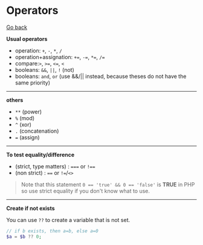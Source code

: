 # Operators

[Go back](../../../../../_kmp/_archives/info/very_old/php)

**Usual operators**

* operation: ``+``, ``-``, ``*``, ``/``
* operation+assignation: ``+=``, ``-=``, ``*=``, ``/=``
* compare:``>``, ``>=``, ``<=``, ``<``
* booleans: ``&&``, `||`, `!` (not)
* booleans: `and`, `or` (use &&/|| instead, because theses do not have the same priority)

<hr class="sr">

**others**

* ``**`` (power)
* ``%`` (mod)
* ``^`` (xor)
* ``.`` (concatenation)
* ``=`` (assign)

<hr class="sr">

**To test equality/difference**

* (strict, type matters) : ``===`` or `!==`
* (non strict) : ``==`` or `!=`/`<>`

> Note that this statement ``0 == 'true' && 0 == 'false'``
> is **TRUE** in PHP so use strict equality if you don't
> know what to use.

<hr class="sr">

**Create if not exists**

You can use ``??`` to create a variable that is not set.

```php
// if b exists, then a=b, else a=0
$a = $b ?? 0;
```
